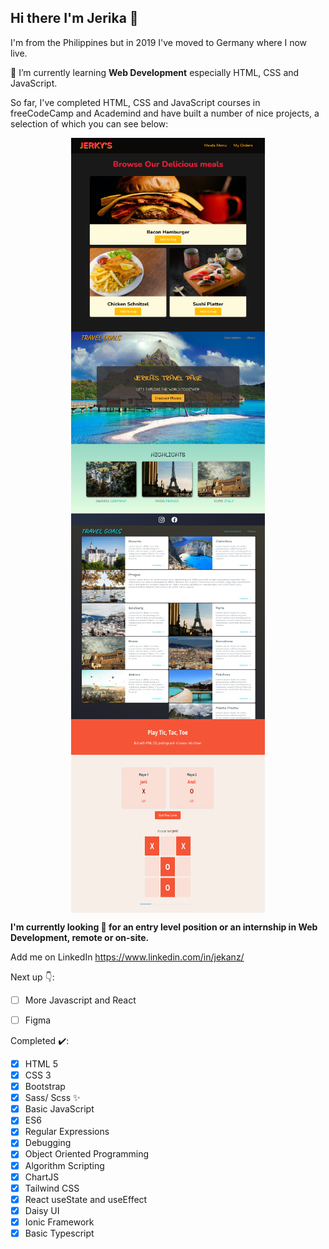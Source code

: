 ## Hi there I'm Jerika 👋

I'm from the Philippines but in 2019 I've moved to Germany where I now live.

🌱 I’m currently learning **Web Development** especially HTML, CSS and JavaScript.

<!-- Things that interest me are -->

<!-- I enjoy ... -->

So far, I've completed HTML, CSS and JavaScript courses in freeCodeCamp and Academind and have built a number of nice projects, a selection of which you can see below:

<div style="display: grid; grid-template-column: 1fr 1fr; grid-template-rows: 1fr 1fr; justify-content: center">
  <img src="web_food.png" width="310" height="310" alt="Web Food Page" style="display: inline" />
  <img src="travel_startpage.png" width="310" height="310" alt="Travel Page - Home Page" style="display: inline" />
  <img src="travel_destinations.png" width="310" height="310" alt="Travel Page - Destinations Page" style="display: inline" />
  <img src="tictactoe.png" width="310" height="310" alt="Tic Tac Toe" style="display: inline" />
</div>

**I'm currently looking 👀 for an entry level position or an internship in Web Development, remote or on-site.**

Add me on LinkedIn <https://www.linkedin.com/in/jekanz/>

Next up 👇:

- [ ] More Javascript and React
- [ ] Figma


Completed ✔️:

- [x] HTML 5
- [x] CSS 3
- [x] Bootstrap
- [x] Sass/ Scss ✨
- [x] Basic JavaScript
- [x] ES6
- [x] Regular Expressions
- [x] Debugging
- [x] Object Oriented Programming
- [x] Algorithm Scripting
- [x] ChartJS
- [x] Tailwind CSS
- [x] React useState and useEffect
- [x] Daisy UI
- [x] Ionic Framework
- [x] Basic Typescript
